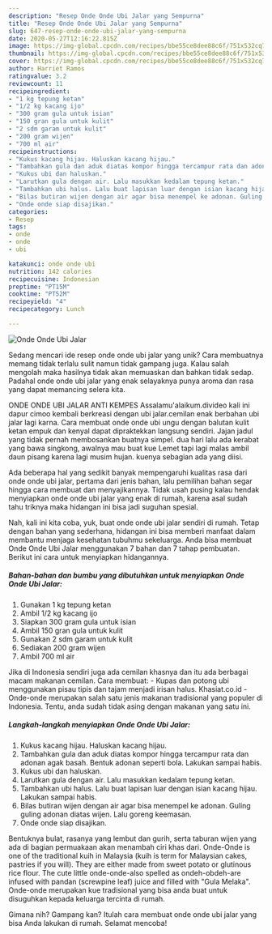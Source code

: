 ```yaml
---
description: "Resep Onde Onde Ubi Jalar yang Sempurna"
title: "Resep Onde Onde Ubi Jalar yang Sempurna"
slug: 647-resep-onde-onde-ubi-jalar-yang-sempurna
date: 2020-05-27T12:16:22.815Z
image: https://img-global.cpcdn.com/recipes/bbe55ce8dee88c6f/751x532cq70/onde-onde-ubi-jalar-foto-resep-utama.jpg
thumbnail: https://img-global.cpcdn.com/recipes/bbe55ce8dee88c6f/751x532cq70/onde-onde-ubi-jalar-foto-resep-utama.jpg
cover: https://img-global.cpcdn.com/recipes/bbe55ce8dee88c6f/751x532cq70/onde-onde-ubi-jalar-foto-resep-utama.jpg
author: Harriet Ramos
ratingvalue: 3.2
reviewcount: 11
recipeingredient:
- "1 kg tepung ketan"
- "1/2 kg kacang ijo"
- "300 gram gula untuk isian"
- "150 gran gula untuk kulit"
- "2 sdm garam untuk kulit"
- "200 gram wijen"
- "700 ml air"
recipeinstructions:
- "Kukus kacang hijau. Haluskan kacang hijau."
- "Tambahkan gula dan aduk diatas kompor hingga tercampur rata dan adonan agak basah. Bentuk adonan seperti bola. Lakukan sampai habis."
- "Kukus ubi dan haluskan."
- "Larutkan gula dengan air. Lalu masukkan kedalam tepung ketan."
- "Tambahkan ubi halus. Lalu buat lapisan luar dengan isian kacang hijau. Lakukan sampai habis."
- "Bilas butiran wijen dengan air agar bisa menempel ke adonan. Guling guling adonan diatas wijen. Lalu goreng keemasan."
- "Onde onde siap disajikan."
categories:
- Resep
tags:
- onde
- onde
- ubi

katakunci: onde onde ubi 
nutrition: 142 calories
recipecuisine: Indonesian
preptime: "PT15M"
cooktime: "PT52M"
recipeyield: "4"
recipecategory: Lunch

---
```



![Onde Onde Ubi Jalar](https://img-global.cpcdn.com/recipes/bbe55ce8dee88c6f/751x532cq70/onde-onde-ubi-jalar-foto-resep-utama.jpg)

Sedang mencari ide resep onde onde ubi jalar yang unik? Cara membuatnya memang tidak terlalu sulit namun tidak gampang juga. Kalau salah mengolah maka hasilnya tidak akan memuaskan dan bahkan tidak sedap. Padahal onde onde ubi jalar yang enak selayaknya punya aroma dan rasa yang dapat memancing selera kita.

ONDE ONDE UBI JALAR ANTI KEMPES Assalamu&#39;alaikum.divideo kali ini dapur cimoo kembali berkreasi dengan ubi jalar.cemilan enak berbahan ubi jalar lagi karna. Cara membuat onde onde ubi ungu dengan balutan kulit ketan empuk dan kenyal dapat dipraktekkan langsung sendiri. Jajan jadul yang tidak pernah membosankan buatnya simpel. dua hari lalu ada kerabat yang bawa singkong, awalnya mau buat kue Lemet tapi lagi malas ambil daun pisang karena lagi musim hujan. kuenya sebagian ada yang diisi.

Ada beberapa hal yang sedikit banyak mempengaruhi kualitas rasa dari onde onde ubi jalar, pertama dari jenis bahan, lalu pemilihan bahan segar hingga cara membuat dan menyajikannya. Tidak usah pusing kalau hendak menyiapkan onde onde ubi jalar yang enak di rumah, karena asal sudah tahu triknya maka hidangan ini bisa jadi suguhan spesial.


Nah, kali ini kita coba, yuk, buat onde onde ubi jalar sendiri di rumah. Tetap dengan bahan yang sederhana, hidangan ini bisa memberi manfaat dalam membantu menjaga kesehatan tubuhmu sekeluarga. Anda bisa membuat Onde Onde Ubi Jalar menggunakan 7 bahan dan 7 tahap pembuatan. Berikut ini cara untuk menyiapkan hidangannya.

<!--inarticleads1-->

##### Bahan-bahan dan bumbu yang dibutuhkan untuk menyiapkan Onde Onde Ubi Jalar:

1. Gunakan 1 kg tepung ketan
1. Ambil 1/2 kg kacang ijo
1. Siapkan 300 gram gula untuk isian
1. Ambil 150 gran gula untuk kulit
1. Gunakan 2 sdm garam untuk kulit
1. Sediakan 200 gram wijen
1. Ambil 700 ml air


Jika di Indonesia sendiri juga ada cemilan khasnya dan itu ada berbagai macam makanan cemilan. Cara membuat: - Kupas dan potong ubi menggunakan pisau tipis dan tajam menjadi irisan halus. Khasiat.co.id - Onde-onde merupakan salah satu jenis makanan tradisional yang populer di Indonesia. Tentu, anda sudah tidak asing dengan makanan yang satu ini. 

<!--inarticleads2-->

##### Langkah-langkah menyiapkan Onde Onde Ubi Jalar:

1. Kukus kacang hijau. Haluskan kacang hijau.
1. Tambahkan gula dan aduk diatas kompor hingga tercampur rata dan adonan agak basah. Bentuk adonan seperti bola. Lakukan sampai habis.
1. Kukus ubi dan haluskan.
1. Larutkan gula dengan air. Lalu masukkan kedalam tepung ketan.
1. Tambahkan ubi halus. Lalu buat lapisan luar dengan isian kacang hijau. Lakukan sampai habis.
1. Bilas butiran wijen dengan air agar bisa menempel ke adonan. Guling guling adonan diatas wijen. Lalu goreng keemasan.
1. Onde onde siap disajikan.


Bentuknya bulat, rasanya yang lembut dan gurih, serta taburan wijen yang ada di bagian permuakaan akan menambah ciri khas dari. Onde-Onde is one of the traditional kuih in Malaysia (kuih is term for Malaysian cakes, pastries if you will). They are either made from sweet potato or glutinous rice flour. The cute little onde-onde-also spelled as ondeh-obdeh-are infused with pandan (screwpine leaf) juice and filled with &#34;Gula Melaka&#34;. Onde-onde merupakan kue tradisional yang bisa anda buat untuk disuguhkan kepada keluarga tercinta di rumah. 

Gimana nih? Gampang kan? Itulah cara membuat onde onde ubi jalar yang bisa Anda lakukan di rumah. Selamat mencoba!
